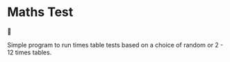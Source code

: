 # Maths Test

:monkey:

Simple program to run times table tests based on a choice of random or 2 - 12 times tables.
